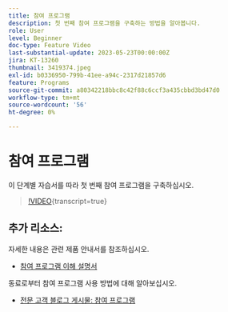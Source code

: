 ```yaml
---
title: 참여 프로그램
description: 첫 번째 참여 프로그램을 구축하는 방법을 알아봅니다.
role: User
level: Beginner
doc-type: Feature Video
last-substantial-update: 2023-05-23T00:00:00Z
jira: KT-13260
thumbnail: 3419374.jpeg
exl-id: b0336950-799b-41ee-a94c-2317d21857d6
feature: Programs
source-git-commit: a80342218bbc8c42f88c6ccf3a435cbbd3bd47d0
workflow-type: tm+mt
source-wordcount: '56'
ht-degree: 0%

---
```


# 참여 프로그램

이 단계별 자습서를 따라 첫 번째 참여 프로그램을 구축하십시오.

>[!VIDEO](https://video.tv.adobe.com/v/3419374/?learn=on){transcript=true} 

## 추가 리소스:

자세한 내용은 관련 제품 안내서를 참조하십시오.
* [참여 프로그램 이해 설명서](https://experienceleague.adobe.com/docs/marketo/using/product-docs/email-marketing/drip-nurturing/creating-an-engagement-program/understanding-engagement-programs.html?lang=ko) 

동료로부터 참여 프로그램 사용 방법에 대해 알아보십시오.
* [전문 고객 블로그 게시물: 참여 프로그램](https://nation.marketo.com/t5/product-blogs/marketo-success-series-engagement-programs/ba-p/301712)
